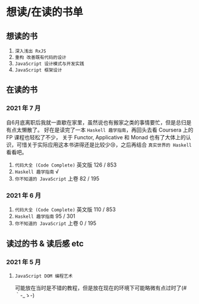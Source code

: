 # 想读/在读的书单

## 想读的书

1. `深入浅出 RxJS`
2. `重构 改善既有代码的设计`
3. `JavaScript 设计模式与开发实践`
4. `JavaScript 框架设计`


## 在读的书

### 2021 年 7 月

自6月底离职后我就一直歇在家里，虽然说也有搬家之类的事情要忙，但是总归是有点太懒散了。
好在是读完了一本 `Haskell 趣学指南`，再回头去看 Coursera 上的 FP 课程也轻松了不少，
关于 Functor, Applicative 和 Monad 也有了大体上的认识，可惜关于实际应用这本书讲得还是比较少😢，之后再结合 `真实世界的 Haskell` 看看吧。

1. `代码大全 (Code Complete)` 英文版 126 / 853
2. `Haskell 趣学指南` √
3. `你不知道的 JavaScript` 上卷 82 / 195

### 2021 年 6 月

1. `代码大全 (Code Complete)` 英文版 110 / 853
2. `Haskell 趣学指南` 95 / 301
3. `你不知道的 JavaScript` 上卷 0 / 195


## 读过的书 & 读后感 etc

### 2021 年 5 月

1. `JavaScript DOM 编程艺术`

    可能放在当时是不错的教程，但是放在现在的环境下可能略微有点过时了(#｀-_ゝ-) 
